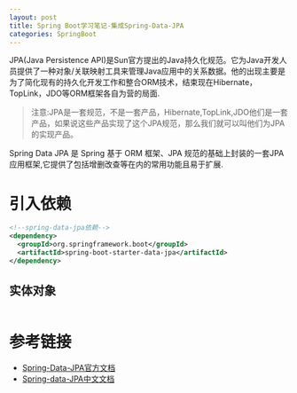 ```yaml
---
layout: post
title: Spring Boot学习笔记-集成Spring-Data-JPA
categories: SpringBoot
---
```


JPA(Java Persistence API)是Sun官方提出的Java持久化规范。它为Java开发人员提供了一种对象/关联映射工具来管理Java应用中的关系数据。他的出现主要是为了简化现有的持久化开发工作和整合ORM技术，结束现在Hibernate，TopLink，JDO等ORM框架各自为营的局面.

> 注意:JPA是一套规范，不是一套产品，Hibernate,TopLink,JDO他们是一套产品，如果说这些产品实现了这个JPA规范，那么我们就可以叫他们为JPA的实现产品。

Spring Data JPA 是 Spring 基于 ORM 框架、JPA 规范的基础上封装的一套JPA应用框架,它提供了包括增删改查等在内的常用功能且易于扩展.

# 引入依赖

```xml
<!--spring-data-jpa依赖-->
<dependency>
  <groupId>org.springframework.boot</groupId>
  <artifactId>spring-boot-starter-data-jpa</artifactId>
</dependency>
```

## 实体对象

```java
```

# 参考链接

- [Spring-Data-JPA官方文档](https://docs.spring.io/spring-data/jpa/docs/2.0.6.RELEASE/reference/html/)
- [Spring-data-JPA中文文档](https://legacy.gitbook.com/book/ityouknow/spring-data-jpa-reference-documentation/details)
